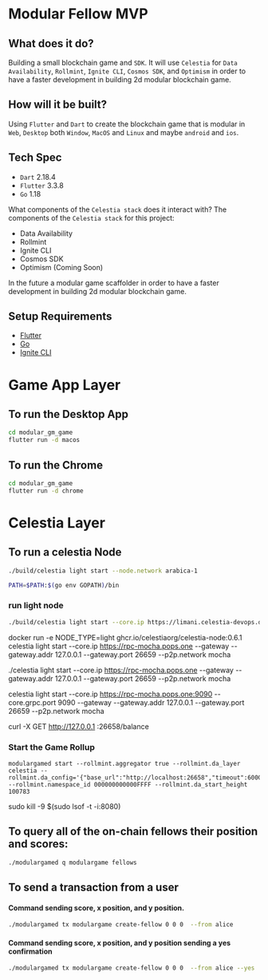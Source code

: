 # Modular Fellow MVP

## What does it do? 
Building a small blockchain game and `SDK`. 
It will use `Celestia` for `Data Availability`, `Rollmint`, `Ignite CLI`, `Cosmos SDK`, and `Optimism` in order to have a faster development in building 2d modular blockchain game. 

## How will it be built?
Using `Flutter` and `Dart` to create the blockchain game that is modular in `Web`, `Desktop` both `Window`, `MacOS` and `Linux` and  maybe `android` and `ios`.  

## Tech Spec

* `Dart` 2.18.4
* `Flutter`  3.3.8
* `Go` 1.18

What components of the `Celestia stack` does it interact with?
The components of the `Celestia stack` for this project: 

* Data Availability
* Rollmint
* Ignite CLI
* Cosmos SDK
* Optimism (Coming Soon)

In the future a modular game scaffolder in order to have a faster development in building 2d modular blockchain game.

## Setup Requirements
* [Flutter ](https://docs.flutter.dev/get-started/install) 
* [Go](https://go.dev/dl/)
* [Ignite CLI](https://docs.ignite.com/)

# Game App Layer

## To run the Desktop App 

```bash
cd modular_gm_game
flutter run -d macos
```

## To run the Chrome 
```bash
cd modular_gm_game
flutter run -d chrome
```

# Celestia  Layer

## To run a celestia Node 
```bash
./build/celestia light start --node.network arabica-1
```
```bash
PATH=$PATH:$(go env GOPATH)/bin
```
### run light node
```bash
./build/celestia light start --core.ip https://limani.celestia-devops.dev --core.grpc.port 9090
```


docker run -e NODE_TYPE=light ghcr.io/celestiaorg/celestia-node:0.6.1 celestia light start --core.ip https://rpc-mocha.pops.one --gateway --gateway.addr 127.0.0.1 --gateway.port 26659 --p2p.network mocha

./celestia light start --core.ip https://rpc-mocha.pops.one --gateway --gateway.addr 127.0.0.1 --gateway.port 26659 --p2p.network mocha


celestia light start --core.ip https://rpc-mocha.pops.one:9090 --core.grpc.port 9090 --gateway --gateway.addr 127.0.0.1 --gateway.port 26659 --p2p.network mocha


curl -X GET http://127.0.0.1 :26658/balance

### Start the Game Rollup

```
modulargamed start --rollmint.aggregator true --rollmint.da_layer celestia --rollmint.da_config='{"base_url":"http://localhost:26658","timeout":60000000000,"gas_limit":6000000}' --rollmint.namespace_id 000000000000FFFF --rollmint.da_start_height 100783
```



sudo kill -9 $(sudo lsof -t -i:8080)

##  To query all of the on-chain fellows their position and scores:
```bash
./modulargamed q modulargame fellows 
```

## To send a transaction from a user 

#### Command sending  score,   x position, and  y position.
```bash
./modulargamed tx modulargame create-fellow 0 0 0  --from alice 
```
#### Command sending  score,   x position, and  y position sending a yes confirmation
```bash
./modulargamed tx modulargame create-fellow 0 0 0  --from alice --yes 
```

